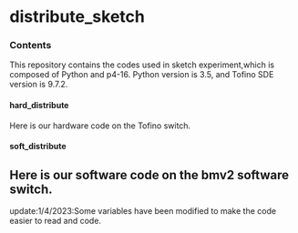 # distribute_sketch
### Contents
This repository contains the codes used in sketch experiment,which is composed of Python and p4-16. Python version is 3.5, and Tofino SDE version is 9.7.2.
#### hard_distribute
Here is our hardware code on the Tofino switch.
#### soft_distribute
Here is our software code on the bmv2  software switch.
------------------------------------------------------------------------------
update:1/4/2023:Some variables have been modified to make the code easier to read and code.
